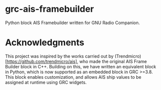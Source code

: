# grc-ais-framebuilder
Python block AIS Framebuilder written for GNU Radio Companion.

# Acknowledgments
This project was inspired by the works carried out by (Trendmicro)[https://github.com/trendmicro/ais], who made the original AIS Frame Builder block in C++. Building on this, we have written an equivalent block in Python, which is now supported as an embedded block in GRC >=3.8. This block enables customization, and allows AIS ship values to be assigned at runtime using GRC widgets.